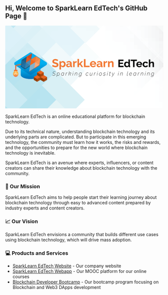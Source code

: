 ## Hi, Welcome to SparkLearn EdTech's GitHub Page 👋

![SparkLearn EdTech Cover Photo](https://github.com/sparklearnedtech/.github/blob/main/images/cover-photo.png)

SparkLearn EdTech is an online educational platform for blockchain technology.

Due to its technical nature, understanding blockchain technology and its underlying parts are complicated. But to participate in this emerging technology, the community must learn how it works, the risks and rewards, and the opportunities to prepare for the new world where blockchain technology is inevitable.

SparkLearn EdTech is an avenue where experts, influencers, or content creators can share their knowledge about blockchain technology with the community.

### 🎯 Our Mission

SparkLearn EdTech aims to help people start their learning journey about blockchain technology through easy to advanced content prepared by industry experts and content creators.

### 📈 Our Vision

SparkLearn EdTech envisions a community that builds different use cases using blockchain technology, which will drive mass adoption.

### 💻 Products and Services

- [SparkLearn EdTech Website](https://sparklearn-edtech.com) - Our company website
- [SparkLearn EdTech Webapp](https://app.sparklearn-edtech.com) - Our MOOC platform for our online courses
- [Blockchain Developer Bootcamp](https://github.com/primer/css) - Our bootcamp program focusing on Blockchain and Web3 DApps development
